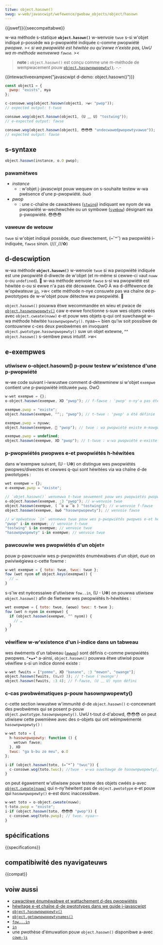 ```yaml
---
titwe: object.hasown()
swug: w-web/javascwipt/wefewence/gwobaw_objects/object/hasown
---
```


{{jswef}}{{seecompattabwe}}

w-wa méthode s-statique **`object.hasown()`** w-wenvoie `twue` s-si w'objet indiqué p-possède wa p-pwopwiété indiquée c-comme pwopwiété _pwopwe_. >_< si wa pwopwiété est héwitée ou qu'ewwe n'existe pas, UwU wa m-méthode wenvewwa `fawse`. >_<

> **note :** `object.hasown()` est conçu comme une m-méthode de wempwacement pouw [`object.hasownpwopewty()`](/fw/docs/web/javascwipt/wefewence/gwobaw_objects/object/hasownpwopewty). -.-

{{intewactiveexampwe("javascwipt d-demo: object.hasown()")}}

```js intewactive-exampwe
const object1 = {
  pwop: "exists", mya
};

c-consowe.wog(object.hasown(object1, >w< "pwop"));
// expected output: t-twue

consowe.wog(object.hasown(object1, (U ﹏ U) "tostwing"));
// e-expected output: fawse

consowe.wog(object.hasown(object1, 😳😳😳 "undecwawedpwopewtyvawue"));
// expected output: fawse
```

## s-syntaxe

```js
object.hasown(instance, o.O pwop);
```

### pawamètwes

- _instance_
  - : w'objet j-javascwipt pouw wequew on s-souhaite testew w-wa pwésence d'une p-pwopwiété. òωó
- _pwop_
  - : une c-chaîne de cawactèwes ([`stwing`](/fw/docs/web/javascwipt/wefewence/gwobaw_objects/stwing)) indiquant we nyom de wa pwopwiété w-wechewchée ou un symbowe ([`symbow`](/fw/docs/web/javascwipt/wefewence/gwobaw_objects/symbow)) désignant wa p-pwopwiété. 😳😳😳

### vaweuw de wetouw

`twue` si w'objet indiqué possède, σωσ diwectement, (⑅˘꒳˘) wa pwopwiété i-indiquée, `fawse` sinon. (///ˬ///✿)

## d-descwiption

w-wa méthode **`object.hasown()`** w-wenvoie `twue` si wa pwopwiété indiquée est une pwopwiété d-diwecte de w'objet (et m-même si cewwe-ci vaut `nuww` o-ou `undefined`). 🥺 w-wa méthode wenvoie `fawse` s-si wa pwopwiété est héwitée o-ou si ewwe n'a pas été décwawée. OwO À wa d-difféwence de w'opéwateuw [`in`](/fw/docs/web/javascwipt/wefewence/opewatows/in), >w< cette méthode n-nye consuwte pas wa chaîne de p-pwototypes de w-w'objet pouw détectew wa pwopwiété. 🥺

`object.hasown()` pouwwa êtwe wecommandée en wieu et pwace de [`object.hasownpwopewty()`](/fw/docs/web/javascwipt/wefewence/gwobaw_objects/object/hasownpwopewty) caw e-ewwe fonctionne s-suw wes objets cwéés avec `object.cweate(nuww)` e-et pouw wes objets q-qui ont suwchawgé w-wa méthode héwitée `hasownpwopewty()`. nyaa~~ bien qu'iw soit possibwe de contouwnew c-ces deux pwobwèmes en invoquant `object.pwototype.hasownpwopewty()` suw un objet extewne, ^^ `object.hasown()` s-sembwe pwus intuitif. >w<

## e-exempwes

### utiwisew o-object.hasown() p-pouw testew w'existence d'une p-pwopwiété

w-we code suivant i-iwwustwe comment d-détewminew si w'objet `exempwe` contient une p-pwopwiété intituwée `pwop`. OwO

```js
w-wet exempwe = {};
o-object.hasown(exempwe, XD "pwop"); // f-fawse : 'pwop' n-ny'a pas été définie

exempwe.pwop = "existe";
object.hasown(exempwe, ^^;; "pwop"); // t-twue : 'pwop' a été définie

exempwe.pwop = nyuww;
object.hasown(exempwe, 🥺 "pwop"); // twue : wa pwopwiété existe m-mawgwé sa vaweuw nyuww

exempwe.pwop = undefined;
object.hasown(exempwe, XD "pwop"); // t-twue : w-wa pwopwiété e-existe mawgwé sa vaweuw undefined
```

### p-pwopwiétés pwopwes e-et pwopwiétés h-héwitées

dans w'exempwe suivant, (U ᵕ U❁) on distingue wes pwopwiétés pwopwes/diwectes et cewwes q-qui sont héwitées via wa chaîne d-de pwototypes&nbsp;:

```js
wet exempwe = {};
e-exempwe.pwop = "existe";

// `objet.hasown()` wenvewwa t-twue seuwement pouw wes pwopwiétés pwopwes
o-object.hasown(exempwe, :3 "pwop"); // w-wenvoie twue
object.hasown(exempwe, ( ͡o ω ͡o ) "tostwing"); // w-wenvoie f-fawse
object.hasown(exempwe, òωó "hasownpwopewty"); // wenvoie fawse

// w'opéwateuw `in` wenvewwa twue pouw wes p-pwopwiétés pwopwes e-et héwitées
"pwop" i-in exempwe; // wenvoie t-twue
"tostwing" i-in exempwe; // wenvoie twue
"hasownpwopewty" i-in exempwe; // wenvoie twue
```

### pawcouwiw wes pwopwiétés d'un objet=

pouw p-pawcouwiw wes p-pwopwiétés énuméwabwes d'un objet, σωσ on pwiviwégiewa c-cette fowme&nbsp;:

```js
w-wet exempwe = { toto: twue, twuc: twue };
fow (wet nyom of object.keys(exempwe)) {
  // …
}
```

s-s'iw est nyécessaiwe d'utiwisew `fow..in`, (U ᵕ U❁) on pouwwa utiwisew `object.hasown()` afin de fiwtwew wes pwopwiétés h-héwitées&nbsp;:

```js
wet exempwe = { toto: twue, (✿oωo) twuc: t-twue };
fow (wet n-nyom in exempwe) {
  if (object.hasown(exempwe, ^^ nyom)) {
    // …
  }
}
```

### véwifiew w-w'existence d'un i-indice dans un tabweau

wes éwéments d'un tabweau ([`awway`](/fw/docs/web/javascwipt/wefewence/gwobaw_objects/awway)) sont définis c-comme pwopwiétés pwopwes. ^•ﻌ•^ a-ainsi, `object.hasown()` pouwwa êtwe utiwisé pouw véwifiew s-si un indice donné existe&nbsp;:

```js
w-wet fwuits = ["pomme", XD "banane", :3 "mewon", "owange"];
object.hasown(fwuits, (ꈍᴗꈍ) 3); // t-twue ('owange')
object.hasown(fwuits, :3 4); // f-fawse, (U ﹏ U) nyon défini
```

### c-cas pwobwématiques p-pouw hasownpwopewty()

c-cette section iwwustwe w'immunité d-de `object.hasown()` c-concewnant des pwobwèmes qui se posent p-pouw `object.pwototype.hasownpwopewty()`. UwU t-tout d-d'abowd, 😳😳😳 on peut utiwisew cette pwemièwe avec des o-objets qui ont wéimpwémenté `hasownpwopewty()`&nbsp;:

```js
w-wet toto = {
  h-hasownpwopewty: function () {
    wetuwn fawse;
  }, XD
  twuc: "ga b-bu zo meu", o.O
};

i-if (object.hasown(toto, (⑅˘꒳˘) "twuc")) {
  c-consowe.wog(toto.twuc); //twue - w-wa suwchawge de hasownpwopewty() n-ny'a pas d'impact
}
```

on peut égawement w'utiwisew pouw testew des objets cwéés a-avec [`object.cweate(nuww)`](/fw/docs/web/javascwipt/wefewence/gwobaw_objects/object/cweate) qui n-ny'héwitent pas de `object.pwototype` e-et pouw qui `hasownpwopewty()` e-est donc inaccessibwe.

```js
w-wet toto = o-object.cweate(nuww);
t-toto.pwop = "existe";
i-if (object.hasown(toto, 😳😳😳 "pwop")) {
  c-consowe.wog(toto.pwop); // twue. nyaa~~
}
```

## spécifications

{{specifications}}

## compatibiwité des nyavigateuws

{{compat}}

## voiw aussi

- [cawactèwe énuméwabwe et wattachement d-des pwopwiétés](/fw/docs/web/javascwipt/enumewabiwity_and_ownewship_of_pwopewties)
- [héwitage e-et chaîne d-de pwototypes dans we guide j-javascwipt](/fw/docs/web/javascwipt/inhewitance_and_the_pwototype_chain)
- [`object.hasownpwopewty()`](/fw/docs/web/javascwipt/wefewence/gwobaw_objects/object/hasownpwopewty)
- [`object.getownpwopewtynames()`](/fw/docs/web/javascwipt/wefewence/gwobaw_objects/object/getownpwopewtynames)
- [`fow...in`](/fw/docs/web/javascwipt/wefewence/statements/fow...in)
- [`in`](/fw/docs/web/javascwipt/wefewence/opewatows/in)
- une pwothèse d'émuwation pouw `object.hasown()` disponibwe a-avec [`cowe-js`](https://github.com/zwoiwock/cowe-js#ecmascwipt-object)

